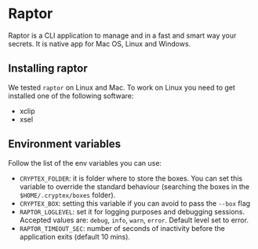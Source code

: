 # Raptor
Raptor is a CLI application to manage and in a fast and smart way your secrets. It is native app for Mac OS, Linux and Windows.

## Installing raptor

We tested `raptor` on Linux and Mac. To work on Linux you need to get installed one of the following software:
- xclip
- xsel

## Environment variables
Follow the list of the env variables you can use:
- `CRYPTEX_FOLDER`: it is folder where to store the boxes. You can set this variable to override the standard behaviour (searching the boxes in the `$HOME/.cryptex/boxes` folder).
- `CRYPTEX_BOX`: setting this variable if you can avoid to pass the `--box` flag
- `RAPTOR_LOGLEVEL`: set it for logging purposes and debugging sessions. Accepted values are: `debug`, `info`, `warn`, `error`. Default level set to error.
- `RAPTOR_TIMEOUT_SEC`: number of seconds of inactivity before the application exits (default 10 mins).
